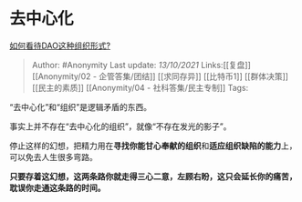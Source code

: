 # 去中心化
[如何看待DAO这种组织形式?](https://www.zhihu.com/question/491669685/answer/2164909467)

> Author: #Anonymity
> Last update: *13/10/2021*
> Links:[[复盘]] [[Anonymity/02 - 企管答集/团结]] [[求同存异]] [[比特币1]] [[群体决策]] [[民主的素质]] [[Anonymity/04 - 社科答集/民主专制]]
> Tags:

“去中心化”和“组织”是逻辑矛盾的东西。

事实上并不存在“去中心化的组织”，就像“不存在发光的影子”。

停止这样的幻想，把精力用在**寻找你能甘心奉献的组织**和**适应组织缺陷的能力**上，可以免去人生很多弯路。

**只要存着这幻想，这两条路你就走得三心二意，左顾右盼，这只会延长你的痛苦，耽误你走通这条路的时间。**

